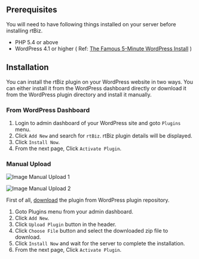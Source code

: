 ## Prerequisites

You will need to have following things installed on your server before installing rtBiz.

- PHP 5.4 or above
- WordPress 4.1 or higher ( Ref: [The Famous 5-Minute WordPress Install](https://codex.wordpress.org/Installing_WordPress#Famous_5-Minute_Install) )

## Installation

You can install the rtBiz plugin on your WordPress website in two ways. You can either install it from the WordPress dashboard directly or download it from the WordPress plugin directory and install it manually.

### From WordPress Dashboard

1. Login to admin dashboard of your WordPress site and goto `Plugins` menu.
2. Click `Add New` and search for `rtBiz`. rtBiz plugin details will be displayed.
3. Click `Install Now`.
4. From the next page, Click `Activate Plugin`.


### Manual Upload

![Image Manual Upload 1](https://cloud.githubusercontent.com/assets/2236554/5556407/71161932-8d00-11e4-99d7-9d30fc74b6bb.png)

![Image Manual Upload 2](https://cloud.githubusercontent.com/assets/2236554/5556409/8c0bd27c-8d00-11e4-9672-b468c18a82cd.png)

First of all, [download](https://downloads.wordpress.org/plugin/rtbiz.zip) the plugin from WordPress plugin repository.

1. Goto Plugins menu from your admin dashboard.
2. Click `Add New`.
3. Click `Upload Plugin` button in the header.
4. Click `Choose File` button and select the downloaded zip file to download.
5. Click `Install Now` and wait for the server to complete the installation.
6. From the next page, Click `Activate Plugin`.
